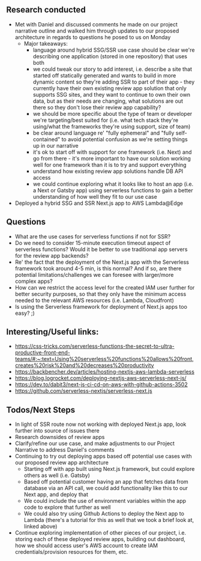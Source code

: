 ## Research conducted
- Met with Daniel and discussed comments he made on our project narrative outline and walked him through updates to our proposed architecture in regards to questions he posed to us on Monday
  - Major takeaways:
    - language around hybrid SSG/SSR use case should be clear we're describing one application (stored in one repository) that uses both
    - we could tweak our story to add interest, i.e. describe a site that started off statically generated and wants to build in more dynamic content so they're adding SSR to part of their app - they currently have their own existing review app solution that only supports SSG sites, and they want to continue to own their own data, but as their needs are changing, what solutions are out there so they don't lose their review app capability? 
    - we should be more specific about the type of team or developer we're targeting/best suited for (i.e. what tech stack they're using/what the frameworks they're using support, size of team)
    - be clear around language re' "fully ephemeral" and "fully self-contained" to avoid potential confusion as we're setting things up in our narrative
    - it's ok to start off with support for one framework (i.e. Next) and go from there - it's more important to have our solution working well for one framework than it is to try and support everything
    - understand how existing review app solutions handle DB API access
    - we could continue exploring what it looks like to host an app (i.e. a Next or Gatsby app) using serverless functions to gain a better understanding of how well they fit to our use case
- Deployed a hybrid SSG and SSR Next.js app to AWS Lambda@Edge

## Questions
- What are the use cases for serverless functions if not for SSR?
- Do we need to consider 15-minute execution timeout aspect of serverless functions? Would it be better to use traditional app servers for the review app backends?
- Re' the fact that the deployment of the Next.js app with the Serverless framework took around 4-5 min, is this normal? And if so, are there potential limitations/challenges we can foresee with larger/more complex apps?
- How can we restrict the access level for the created IAM user further for better security purposes, so that they only have the minimum access needed to the relevant AWS resources (i.e. Lambda, Cloudfront) 
- Is using the Serverless framework for deployment of Next.js apps too easy? ;)

## Interesting/Useful links:
- https://css-tricks.com/serverless-functions-the-secret-to-ultra-productive-front-end-teams/#:~:text=Using%20serverless%20functions%20allows%20front,creates%20risk%20and%20decreases%20productivity
- https://backbencher.dev/articles/hosting-nextjs-aws-lambda-serverless
- https://blog.logrocket.com/deploying-nextjs-aws-serverless-next-js/
- https://dev.to/dabit3/next-js-ci-cd-on-aws-with-github-actions-3502
- https://github.com/serverless-nextjs/serverless-next.js
	
##  Todos/Next Steps
- In light of SSR route now not working with deployed Next.js app, look further into source of issues there
- Research downsides of review apps
- Clarify/refine our use case, and make adjustments to our Project Narrative to address Daniel's comments
- Continuing to try out deploying apps based off potential use cases with our proposed review app architecture
  - Starting off with app built using Next.js framework, but could explore others as well (i.e. Gatsby)
  - Based off potential customer having an app that fetches data from database via an API call, we could add functionality like this to our Next app, and deploy that
  - We could include the use of environment variables within the app code to explore that further as well
  - We could also try using Github Actions to deploy the Next app to Lambda (there's a tutorial for this as well that we took a brief look at, linked above)
- Continue exploring implementation of other pieces of our project, i.e. storing each of these deployed review apps, building out dashboard, how we should access user's AWS account to create IAM credentials/provision resources for them, etc.
